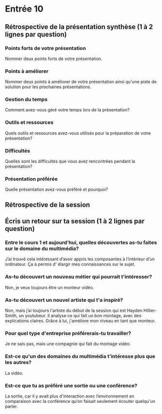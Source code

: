 # Entrée 10
## Rétrospective de la présentation synthèse (1 à 2 lignes par question)

### Points forts de votre présentation 
Nommer deux points forts de votre présentation.

### Points à améliorer
Nommer deux points à améliorer de votre présentation ainsi qu'une piste de solution pour les prochaines présentations. 

### Gestion du temps
Comment avez-vous géré votre temps lors de la présentation?

### Outils et ressources
Quels outils et ressources avez-vous utilisés pour la préparation de votre présentation?

### Difficultés
Quelles sont les difficultés que vous avez rencontrées pendant la présentation?

### Présentation préférée
Quelle présentation avez-vous préféré et pourquoi?

## Rétrospective de la session
## Écris un retour sur ta session (1 à 2 lignes par question)

### Entre le cours 1 et aujourd'hui, quelles découvertes as-tu faites sur le domaine du multimédia? 

J’ai trouvé cela intéressant d’avoir appris les composantes à l’intérieur d’un ordinateur. Ça à permis d' élargir mes connaissances sur le sujet.

### As-tu découvert un nouveau métier qui pourrait t'intéresser? 

Non, je veux toujours être un monteur vidéo.

### As-tu découvert un nouvel artiste qui t'a inspiré? 

Non, mais j’ai toujours l'artiste du début de la session qui est Hayden Hillier-Smith, un youtubeur. Il analyse ce qui fait un bon montage, avec des explications claires. Grâce à lui, j'améliore mon niveau en tant que monteur.

### Pour quel type d'entreprise préférerais-tu travailler? 

Je ne sais pas, mais une compagnie qui fait du montage vidéo.

### Est-ce qu'un des domaines du multimédia t'intéresse plus que les autres? 

La vidéo.

### Est-ce que tu as préféré une sortie ou une conférence?

La sortie, car il y avait plus d'interaction avec l’environnement en comparaison avec la conférence qu’on faisait seulement écouter quelqu'un parler.
